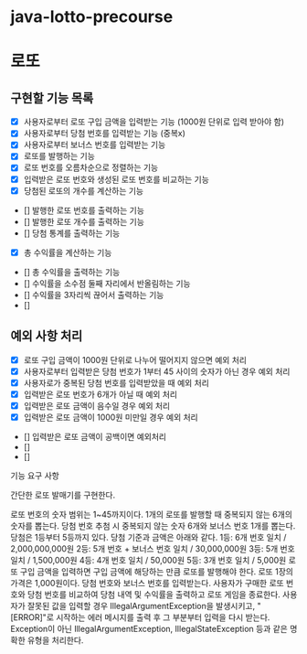 # java-lotto-precourse

# 로또

## 구현할 기능 목록

- [x] 사용자로부터 로또 구입 금액을 입력받는 기능 (1000원 단위로 입력 받아야 함)
- [x] 사용자로부터 당첨 번호를 입력받는 기능 (중복x)
- [x] 사용자로부터 보너스 번호를 입력받는 기능
- [x] 로또를 발행하는 기능
- [x] 로또 번호를 오름차순으로 정렬하는 기능
- [x] 입력받은 로또 번호와 생성된 로또 번호를 비교하는 기능
- [x] 당첨된 로또의 개수를 계산하는 기능
- [] 발행한 로또 번호를 출력하는 기능
- [] 발행한 로또 개수를 출력하는 기능
- [] 당첨 통계를 출력하는 기능
- [x] 총 수익률을 계산하는 기능
- [] 총 수익률을 출력하는 기능
- [] 수익률을 소수점 둘째 자리에서 반올림하는 기능
- [] 수익률을 3자리씩 끊어서 출력하는 기능
- [] 

## 예외 사항 처리

- [x] 로또 구입 금액이 1000원 단위로 나누어 떨어지지 않으면 예외 처리
- [x] 사용자로부터 입력받은 당첨 번호가 1부터 45 사이의 숫자가 아닌 경우 예외 처리
- [x] 사용자로가 중복된 당첨 번호를 입력받았을 때 예외 처리
- [x] 입력받은 로또 번호가 6개가 아닐 때 예외 처리
- [x] 입력받은 로또 금액이 음수일 경우 예외 처리
- [x] 입력받은 로또 금액이 1000원 미만일 경우 예외 처리
- [] 입력받은 로또 금액이 공백이면 예외처리
- [] 
- [] 



기능 요구 사항

간단한 로또 발매기를 구현한다.

로또 번호의 숫자 범위는 1~45까지이다.
1개의 로또를 발행할 때 중복되지 않는 6개의 숫자를 뽑는다.
당첨 번호 추첨 시 중복되지 않는 숫자 6개와 보너스 번호 1개를 뽑는다.
당첨은 1등부터 5등까지 있다. 당첨 기준과 금액은 아래와 같다.
1등: 6개 번호 일치 / 2,000,000,000원
2등: 5개 번호 + 보너스 번호 일치 / 30,000,000원
3등: 5개 번호 일치 / 1,500,000원
4등: 4개 번호 일치 / 50,000원
5등: 3개 번호 일치 / 5,000원
로또 구입 금액을 입력하면 구입 금액에 해당하는 만큼 로또를 발행해야 한다.
로또 1장의 가격은 1,000원이다.
당첨 번호와 보너스 번호를 입력받는다.
사용자가 구매한 로또 번호와 당첨 번호를 비교하여 당첨 내역 및 수익률을 출력하고 로또 게임을 종료한다.
사용자가 잘못된 값을 입력할 경우 IllegalArgumentException을 발생시키고, "[ERROR]"로 시작하는 에러 메시지를 출력 후 그 부분부터 입력을 다시 받는다.
Exception이 아닌 IllegalArgumentException, IllegalStateException 등과 같은 명확한 유형을 처리한다.